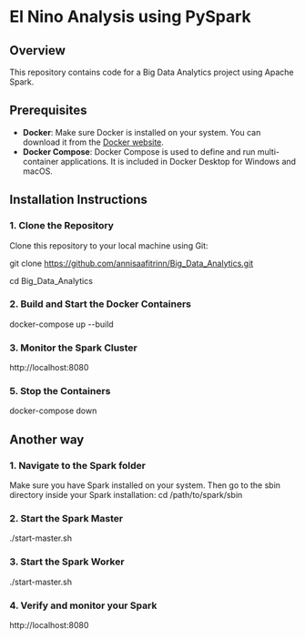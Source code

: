 # El Nino Analysis using PySpark

## Overview
This repository contains code for a Big Data Analytics project using Apache Spark.

## Prerequisites

- **Docker**: Make sure Docker is installed on your system. You can download it from the [Docker website](https://www.docker.com/get-started).
- **Docker Compose**: Docker Compose is used to define and run multi-container applications. It is included in Docker Desktop for Windows and macOS.

## Installation Instructions

### 1. Clone the Repository

Clone this repository to your local machine using Git:

git clone https://github.com/annisaafitrinn/Big_Data_Analytics.git

cd Big_Data_Analytics

### 2. Build and Start the Docker Containers
docker-compose up --build

### 3. Monitor the Spark Cluster
http://localhost:8080

### 5. Stop the Containers
docker-compose down

## Another way
### 1. Navigate to the Spark folder
Make sure you have Spark installed on your system. Then go to the sbin directory inside your Spark installation:
cd /path/to/spark/sbin

### 2. Start the Spark Master
./start-master.sh

### 3. Start the Spark Worker
./start-master.sh

### 4. Verify and monitor your Spark
http://localhost:8080




